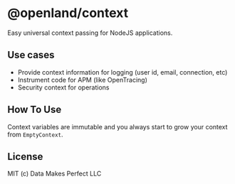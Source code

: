 # @openland/context
Easy universal context passing for NodeJS applications.

## Use cases
* Provide context information for logging (user id, email, connection, etc)
* Instrument code for APM (like OpenTracing)
* Security context for operations

## How To Use
Context variables are immutable and you always start to grow your context from `EmptyContext`.

## License
MIT (c) Data Makes Perfect LLC
